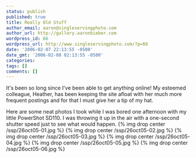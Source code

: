 ```yaml
---
status: publish
published: true
title: Really Old Stuff
author_email: aaron@singleservingphoto.com
author_url: http://gallery.aaronbieber.com
wordpress_id: 66
wordpress_url: http://www.singleservingphoto.com/?p=66
date: '2006-02-07 22:13:55 -0500'
date_gmt: '2006-02-08 02:13:55 -0500'
categories:
tags: []
comments: []
---
```

It's been so long since I've been able to get anything online! My
esteemed colleague, Heather, has been keeping the site afloat with her
much more frequent postings and for that I must give her a tip of my
hat.

Here are some neat photos I took while I was bored one afternoon with my
little PowerShot SD110. I was throwing it up in the air with a
one-second shutter speed just to see what would happen.
 {% img drop center /ssp/26oct05-01.jpg %}
 {% img drop center /ssp/26oct05-02.jpg %}
 {% img drop center /ssp/26oct05-03.jpg %}
 {% img drop center /ssp/26oct05-04.jpg %}
 {% img drop center /ssp/26oct05-05.jpg %}
 {% img drop center /ssp/26oct05-06.jpg %}
